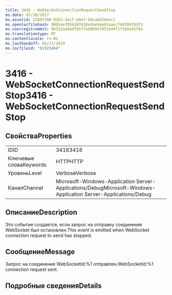```yaml
---
title: 3416 - WebSocketConnectionRequestSendStop
ms.date: 03/30/2017
ms.assetid: 2288f390-9263-4acf-b0ef-b0cab82bbec1
ms.openlocfilehash: 90854ef85b26f618edae9ae65aaecf4d3097b3f3
ms.sourcegitcommit: 9b552addadfb57fab0b9e7852ed4f1f1b8a42f8e
ms.translationtype: MT
ms.contentlocale: ru-RU
ms.lasthandoff: 04/23/2019
ms.locfileid: "61922464"
---
```

# <a name="3416---websocketconnectionrequestsendstop"></a><span data-ttu-id="f5959-102">3416 - WebSocketConnectionRequestSendStop</span><span class="sxs-lookup"><span data-stu-id="f5959-102">3416 - WebSocketConnectionRequestSendStop</span></span>
## <a name="properties"></a><span data-ttu-id="f5959-103">Свойства</span><span class="sxs-lookup"><span data-stu-id="f5959-103">Properties</span></span>  
  
|||  
|-|-|  
|<span data-ttu-id="f5959-104">ID</span><span class="sxs-lookup"><span data-stu-id="f5959-104">ID</span></span>|<span data-ttu-id="f5959-105">3416</span><span class="sxs-lookup"><span data-stu-id="f5959-105">3416</span></span>|  
|<span data-ttu-id="f5959-106">Ключевые слова</span><span class="sxs-lookup"><span data-stu-id="f5959-106">Keywords</span></span>|<span data-ttu-id="f5959-107">HTTP</span><span class="sxs-lookup"><span data-stu-id="f5959-107">HTTP</span></span>|  
|<span data-ttu-id="f5959-108">Уровень</span><span class="sxs-lookup"><span data-stu-id="f5959-108">Level</span></span>|<span data-ttu-id="f5959-109">Verbose</span><span class="sxs-lookup"><span data-stu-id="f5959-109">Verbose</span></span>|  
|<span data-ttu-id="f5959-110">Канал</span><span class="sxs-lookup"><span data-stu-id="f5959-110">Channel</span></span>|<span data-ttu-id="f5959-111">Microsoft-Windows-Application Server-Applications/Debug</span><span class="sxs-lookup"><span data-stu-id="f5959-111">Microsoft-Windows-Application Server-Applications/Debug</span></span>|  
  
## <a name="description"></a><span data-ttu-id="f5959-112">Описание</span><span class="sxs-lookup"><span data-stu-id="f5959-112">Description</span></span>  
 <span data-ttu-id="f5959-113">Это событие создается, если запрос на отправку соединения WebSocket был остановлен.</span><span class="sxs-lookup"><span data-stu-id="f5959-113">This event is emitted when WebSocket connection request to send has stopped.</span></span>  
  
## <a name="message"></a><span data-ttu-id="f5959-114">Сообщение</span><span class="sxs-lookup"><span data-stu-id="f5959-114">Message</span></span>  
 <span data-ttu-id="f5959-115">Запрос на соединение WebSocketId:%1 отправлен.</span><span class="sxs-lookup"><span data-stu-id="f5959-115">WebSocketId:%1 connection request sent.</span></span>  
  
## <a name="details"></a><span data-ttu-id="f5959-116">Подробные сведения</span><span class="sxs-lookup"><span data-stu-id="f5959-116">Details</span></span>

